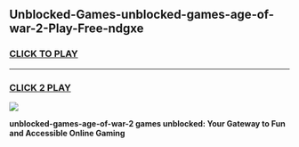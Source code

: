 
## Unblocked-Games-unblocked-games-age-of-war-2-Play-Free-ndgxe
<h3>
<a href="https://premium76.site?title=unblocked-games-age-of-war-2&ref=10A">CLICK TO PLAY</a></h3>
<hr>

<h3>
<a href="https://premium76.site?title=unblocked-games-age-of-war-2&ref=10A">CLICK 2 PLAY</a>
  
</h3>

<a href="https://premium76.site?title=unblocked-games-age-of-war-2&ref=10A"><img src="https://clearcache.store/games.png"></a>


**unblocked-games-age-of-war-2 games unblocked: Your Gateway to Fun and Accessible Online Gaming**
